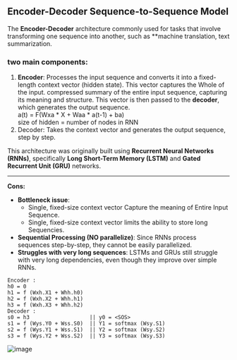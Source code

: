 ## Encoder-Decoder Sequence-to-Sequence Model
The **Encoder-Decoder** architecture commonly used for tasks that involve transforming one sequence into another, such as **machine translation, text summarization.

### two main components:
1. **Encoder**: Processes the input sequence and converts it into a fixed-length context vector (hidden state). This vector captures the Whole of the input.
	compressed summary of the entire input sequence, capturing its meaning and structure. This vector is then passed to the **decoder**, which generates the output sequence.   
	a(t) = F(Wxa * X + Waa * a(t-1) + ba)   
    size of hidden =  number of nodes in RNN
2. Decoder: Takes the context vector and generates the output sequence, step by step.   

This architecture was originally built using **Recurrent Neural Networks (RNNs)**, specifically **Long Short-Term Memory (LSTM)** and **Gated Recurrent Unit (GRU)** networks.

---
**Cons:**
- **Bottleneck issue**:
    - Single, fixed-size context vector Capture the meaning of Entire Input Sequence.
    - Single, fixed-size context vector limits the ability to store long Sequencies.
- **Sequential Processing (NO parallelize)**: Since RNNs process sequences step-by-step, they cannot be easily parallelized.
- **Struggles with very long sequences**: LSTMs and GRUs still struggle with very long dependencies, even though they improve over simple RNNs.

```
Encoder :          
h0 = 0                    
h1 = f (Wxh.X1 + Whh.h0)        
h2 = f (Wxh.X2 + Whh.h1)             
h3 = f (Wxh.X3 + Whh.h2)              
Decoder :                                           
s0 = h3                   || y0 = <SOS>                
s1 = f (Wys.Y0 + Wss.S0)  || Y1 = softmax (Wsy.S1)            
s2 = f (Wys.Y1 + Wss.S1)  || Y2 = softmax (Wsy.S2)                 
s3 = f (Wys.Y2 + Wss.S2)  || Y3 = softmax (Wsy.S3)                       
```

![image](https://github.com/user-attachments/assets/ea62fdc0-7289-4aa6-bd03-1ba27ced51c4)
